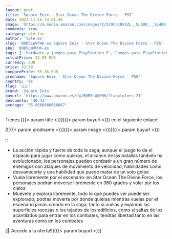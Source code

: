 ```yaml
---
layout: post
title: 'Square Enix - Star Ocean The Divine Force - PS5'
date: 2022-11-16 13:01:44
image: 'https://m.media-amazon.com/images/I/519Crc8k5ZL._SL500_._SL400_.jpg'
comments: true
category: ofertas
author: 'tole.es'
slug: 'B0B5LWVPHK-es Square Enix - Star Ocean The Divine Force - PS5'
sku: 'B0B5LWVPHK-es'
tags: [ 'Hardware y juegos para PlayStation 5','Juegos para PlayStation 5','Videojuegos','ps5','square enix','🇪🇸', ]
actualPrice: 32.98 EUR
currency: EUR
price: 32.98
comparePrice: 55.36 EUR
prodname: 'Square Enix - Star Ocean The Divine Force - PS5'
country: 'es'
flag: '🇪🇸'
brand: 'Square Enix'
buyurl: 'https://www.amazon.es/dp/B0B5LWVPHK/?tag=tolees-21'
descuento: '40.43'
average: '55.9566666666667'
---
```


Tienes [{{< param title >}}]({{< param buyurl >}}) en el siguiente enlace!

[![{{< param prodname >}}]({{< param image >}})]({{< param buyurl >}})

ℹ️:

- La acción rápida y fuerte de toda la saga; aunque el juego te da el espacio para jugar como quieras, el alcance de las batallas también ha evolucionado; los personajes pueden combatir a un gran número de enemigos con ataques de movimiento de velocidad, habilidades como desvanecerte y una habilidad que puede matar de un solo golpe
- Vuela libremente por el escenario: en Star Ocean The Divine Force, los personajes podrán moverse libremente en 360 grados y volar por los cielos
- Muévete y explora libremente, todo lo que puedes ver puede ser explorado; podrás moverte por donde quieras mientras vuelas por el escenario jamás creado en la saga; tanto si vuelas y exploras las superficies rocosas o los tejados de los edificios, como si saltas de los acantilados para entrar en los combates, tendrás libertad tanto en las aventuras como en los combates

[🛒 Accede a la oferta!!]({{< param buyurl >}})
